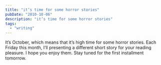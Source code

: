 ```yaml
---
title: "it’s time for some horror stories"
pubDate: "2010-10-06"
description: "it’s time for some horror stories"
tags:
  - "writing"
---
```


It’s October, which means that it’s high time for some horror stories. Each Friday this month, I’ll presenting a different short story for your reading pleasure. I hope you enjoy them. Stay tuned for the first installment tomorrow.
